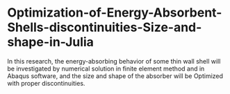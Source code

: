 # Optimization-of-Energy-Absorbent-Shells-discontinuities-Size-and-shape-in-Julia
In this research, the energy-absorbing behavior of some thin wall shell will be investigated by numerical solution in finite element method and in Abaqus software, and the size and shape of the absorber will be Optimized with proper discontinuities.

